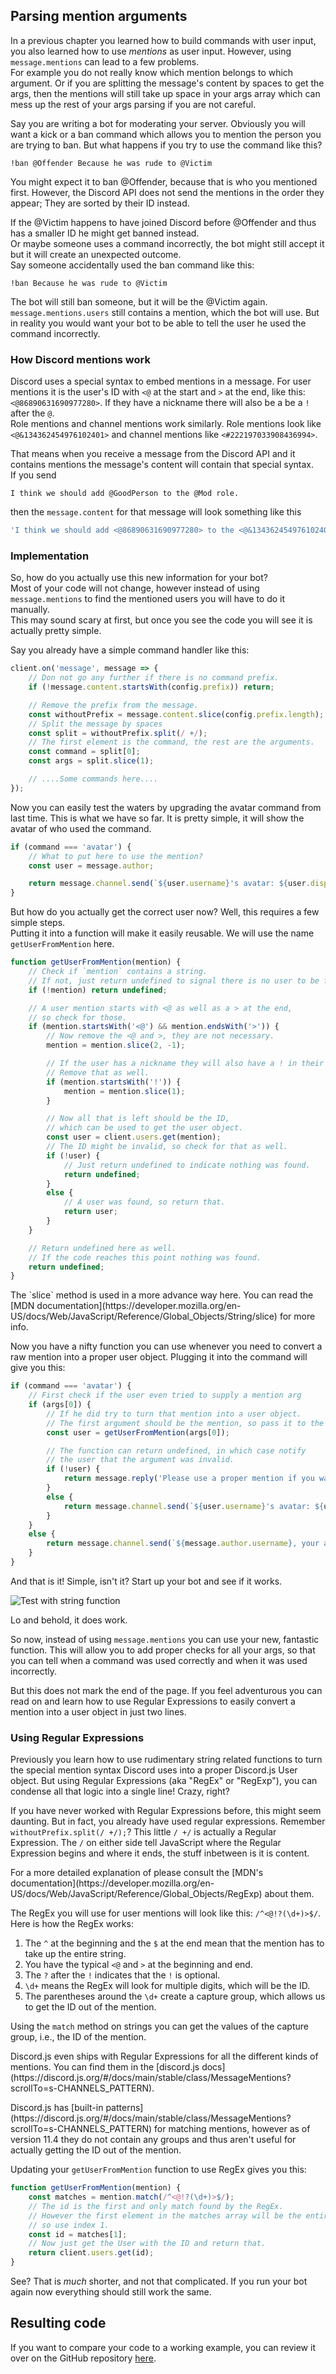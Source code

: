 ## Parsing mention arguments

In a previous chapter you learned how to build commands with user input, you also learned how to use *mentions* as user input.
However, using `message.mentions` can lead to a few problems.  
For example you do not really know which mention belongs to which argument.
Or if you are splitting the message's content by spaces to get the args,
then the mentions will still take up space in your args array which can mess up the rest of your args parsing if you are not careful.

Say you are writing a bot for moderating your server. Obviously you will want a kick or a ban command which allows you to mention the person you are trying to ban.
But what happens if you try to use the command like this?

```
!ban @Offender Because he was rude to @Victim
```

You might expect it to ban @Offender, because that is who you mentioned first.
However, the Discord API does not send the mentions in the order they appear; They are sorted by their ID instead.

If the @Victim happens to have joined Discord before @Offender and thus has a smaller ID he might get banned instead.  
Or maybe someone uses a command incorrectly, the bot might still accept it but it will create an unexpected outcome.  
Say someone accidentally used the ban command like this:

```
!ban Because he was rude to @Victim
```

The bot will still ban someone, but it will be the @Victim again. `message.mentions.users` still contains a mention, which the bot will use. But in reality you would want your bot to be able to tell the user he used the command incorrectly.

### How Discord mentions work

Discord uses a special syntax to embed mentions in a message. For user mentions it is the user's ID with `<@` at the start and `>` at the end, like this: `<@86890631690977280>`. If they have a nickname there will also be a be a `!` after the `@`.  
Role mentions and channel mentions work similarly. Role mentions look like `<@&134362454976102401>` and channel mentions like `<#222197033908436994>`.

That means when you receive a message from the Discord API and it contains mentions the message's content will contain that special syntax.  
If you send

```
I think we should add @GoodPerson to the @Mod role.
```

then the `message.content` for that message will look something like this

<!-- eslint-skip -->
```js
'I think we should add <@86890631690977280> to the <@&134362454976102401> role.'
```

### Implementation

So, how do you actually use this new information for your bot?  
Most of your code will not change, however instead of using `message.mentions` to find the mentioned users you will have to do it manually.  
This may sound scary at first, but once you see the code you will see it is actually pretty simple.

Say you already have a simple command handler like this:

```js
client.on('message', message => {
	// Don not go any further if there is no command prefix.
	if (!message.content.startsWith(config.prefix)) return;

	// Remove the prefix from the message.
	const withoutPrefix = message.content.slice(config.prefix.length);
	// Split the message by spaces
	const split = withoutPrefix.split(/ +/);
	// The first element is the command, the rest are the arguments.
	const command = split[0];
	const args = split.slice(1);

	// ....Some commands here....
});
```

Now you can easily test the waters by upgrading the avatar command from last time.
This is what we have so far. It is pretty simple, it will show the avatar of who used the command.

```js
if (command === 'avatar') {
	// What to put here to use the mention?
	const user = message.author;

	return message.channel.send(`${user.username}'s avatar: ${user.displayAvatarURL}`);
}
```

But how do you actually get the correct user now? Well, this requires a few simple steps.  
Putting it into a function will make it easily reusable. We will use the name `getUserFromMention` here.

```js
function getUserFromMention(mention) {
	// Check if `mention` contains a string.
	// If not, just return undefined to signal there is no user to be found.
	if (!mention) return undefined;

	// A user mention starts with <@ as well as a > at the end,
	// so check for those.
	if (mention.startsWith('<@') && mention.endsWith('>')) {
		// Now remove the <@ and >, they are not necessary.
		mention = mention.slice(2, -1);

		// If the user has a nickname they will also have a ! in their mention.
		// Remove that as well.
		if (mention.startsWith('!')) {
			mention = mention.slice(1);
		}

		// Now all that is left should be the ID,
		// which can be used to get the user object.
		const user = client.users.get(mention);
		// The ID might be invalid, so check for that as well.
		if (!user) {
			// Just return undefined to indicate nothing was found.
			return undefined;
		}
		else {
			// A user was found, so return that.
			return user;
		}
	}

	// Return undefined here as well.
	// If the code reaches this point nothing was found.
	return undefined;
}
```

<p class="tip">The `slice` method is used in a more advance way here. You can read the [MDN documentation](https://developer.mozilla.org/en-US/docs/Web/JavaScript/Reference/Global_Objects/String/slice) for more info.</p>

Now you have a nifty function you can use whenever you need to convert a raw mention into a proper user object.
Plugging it into the command will give you this:

```js
if (command === 'avatar') {
	// First check if the user even tried to supply a mention arg
	if (args[0]) {
		// If he did try to turn that mention into a user object.
		// The first argument should be the mention, so pass it to the function.
		const user = getUserFromMention(args[0]);

		// The function can return undefined, in which case notify
		// the user that the argument was invalid.
		if (!user) {
			return message.reply('Please use a proper mention if you want to see someone else\'s avatar.');
		}
		else {
			return message.channel.send(`${user.username}'s avatar: ${user.displayAvatarURL}`);
		}
	}
	else {
		return message.channel.send(`${message.author.username}, your avatar: ${message.author.displayAvatarURL}`);
	}
}
```

And that is it! Simple, isn't it? Start up your bot and see if it works.

![Test with string function](assets/img/qEIaiam.png)

Lo and behold, it does work.

So now, instead of using `message.mentions` you can use your new, fantastic function.
This will allow you to add proper checks for all your args, so that you can tell when a command was used correctly and when it was used incorrectly.

But this does not mark the end of the page. If you feel adventurous you can read on and learn how to use Regular Expressions to easily convert a mention into a user object in just two lines.

### Using Regular Expressions

Previously you learn how to use rudimentary string related functions to turn the special mention syntax Discord uses into a proper Discord.js User object.
But using Regular Expressions (aka "RegEx" or "RegExp"), you can condense all that logic into a single line! Crazy, right?

If you have never worked with Regular Expressions before, this might seem daunting. But in fact, you already have used regular expressions. Remember `withoutPrefix.split(/ +/);`? This little `/ +/` is actually a Regular Expression. The `/` on either side tell JavaScript where the Regular Expression begins and where it ends, the stuff inbetween is it is content. 

<p class="tip">For a more detailed explanation of please consult the [MDN's documentation](https://developer.mozilla.org/en-US/docs/Web/JavaScript/Reference/Global_Objects/RegExp) about them.</p>

The RegEx you will use for user mentions will look like this: `/^<@!?(\d+)>$/`.
Here is how the RegEx works:

 1. The `^` at the beginning and the `$` at the end mean that the mention has to take up the entire string.
 2. You have the typical `<@` and `>` at the beginning and end.
 3. The `?` after the `!` indicates that the `!` is optional.
 4. `\d+` means the RegEx will look for multiple digits, which will be the ID.
 5. The parentheses around the `\d+` create a capture group, which allows us to get the ID out of the mention.

Using the `match` method on strings you can get the values of the capture group, i.e., the ID of the mention.

<p class="tip">
Discord.js even ships with Regular Expressions for all the different kinds of mentions.
You can find them in the [discord.js docs](https://discord.js.org/#/docs/main/stable/class/MessageMentions?scrollTo=s-CHANNELS_PATTERN).
</p>

<p class="warning">
Discord.js has [built-in patterns](https://discord.js.org/#/docs/main/stable/class/MessageMentions?scrollTo=s-CHANNELS_PATTERN)
for matching mentions, however as of version 11.4 they do not contain any groups
and thus aren't useful for actually getting the ID out of the mention.
</p>

Updating your `getUserFromMention` function to use RegEx gives you this:

```js
function getUserFromMention(mention) {
	const matches = mention.match(/^<@!?(\d+)>$/);
	// The id is the first and only match found by the RegEx.
	// However the first element in the matches array will be the entire mention, not just the ID,
	// so use index 1.
	const id = matches[1];
	// Now just get the User with the ID and return that.
	return client.users.get(id);
}
```

See? That is *much* shorter, and not that complicated.
If you run your bot again now everything should still work the same.

## Resulting code

If you want to compare your code to a working example, you can review it over on the GitHub repository [here](https://github.com/discordjs/guide/tree/master/code-samples/creating-your-bot/proper-mention-arguments).
